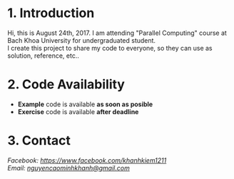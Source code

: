 # 1. Introduction
Hi, this is August 24th, 2017. I am attending "Parallel Computing" course at Bach Khoa University for undergraduated student.  
I create this project to share my code to everyone, so they can use as solution, reference, etc.. 
# 2. Code Availability
- **Example** code is available **as soon as posible**
- **Exercise** code is available **after deadline**
# 3. Contact
*Facebook: https://www.facebook.com/khanhkiem1211*  
*Email: nguyencaominhkhanh@gmail.com*  